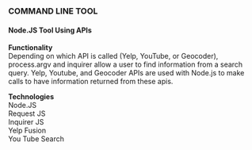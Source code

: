 ### COMMAND LINE TOOL 
#### Node.JS Tool Using APIs

**Functionality**  
Depending on which API is called (Yelp, YouTube, or Geocoder), process.argv and inquirer allow a user to find 
information from a search query. Yelp, Youtube, and Geocoder APIs are used with Node.js to make calls to have information returned from these apis.

**Technologies**   
Node.JS  
Request JS  
Inquirer JS  
Yelp Fusion  
You Tube Search

